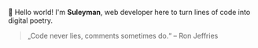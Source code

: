 👋 Hello world! I'm **Suleyman**, web developer here to turn lines of code into digital poetry.

> „Code never lies, comments sometimes do.“ – Ron Jeffries
